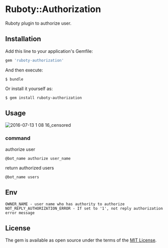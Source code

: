 # Ruboty::Authorization

Ruboty plugin to authorize user.


## Installation

Add this line to your application's Gemfile:

```ruby
gem 'ruboty-authorization'
```

And then execute:

    $ bundle

Or install it yourself as:

    $ gem install ruboty-authorization

## Usage

![2016-07-13 1 08 16_censored](https://cloud.githubusercontent.com/assets/1563239/16791699/74ebecee-48fc-11e6-8a85-275fcb3b53f9.jpg)

### command

authorize user

```
@bot_name authorize user_name
```

return authorized users

```
@bot_name users
```

## Env

```
OWNER_NAME - user name who has authority to authorize
NOT_REPLY_AUTHORIZATION_ERROR - If set to '1', not reply authorization error message
```


## License

The gem is available as open source under the terms of the [MIT License](http://opensource.org/licenses/MIT).
